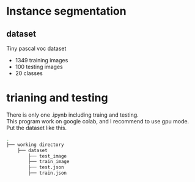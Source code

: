 # Instance segmentation
## dataset
  Tiny pascal voc dataset
  - 1349 training images
  - 100 testing images
  - 20 classes

# trianing and testing
There is only one .ipynb including traing and testing.  
This program work on google colab, and I recommend to use gpu mode.  
Put the dataset like this.
```bash
.
├── working directory
    ├── dataset
        ├── test_image
        ├── train_image
        ├── test.json
        ├── train.json
```
